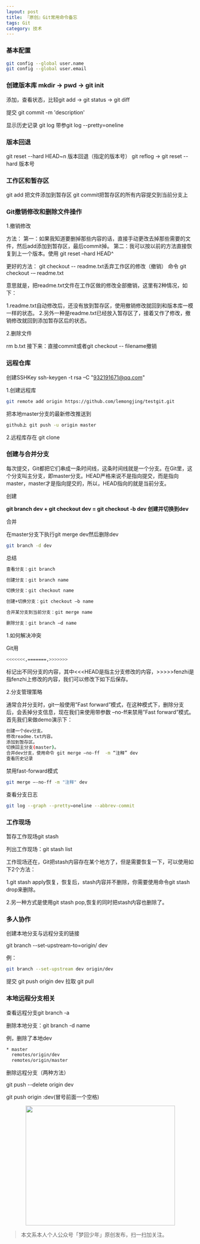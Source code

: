 ```yaml
---
layout: post
title: 『原创』Git常用命令备忘
tags: Git
category: 技术
---
```


### 基本配置

```sh
git config --global user.name
git config --global user.email
```

### 创建版本库 mkdir -> pwd -> git init

添加，查看状态，比较git add -> git status -> git diff

提交 git commit -m 'description'

显示历史记录 git log 带参git log --pretty=oneline

### 版本回退 
git reset --hard HEAD~n
版本回退（指定的版本号） git reflog -> git reset --hard 版本号

### 工作区和暂存区

git add 把文件添加到暂存区
git commit把暂存区的所有内容提交到当前分支上

### Git撤销修改和删除文件操作

1.撤销修改

方法：
第一：如果我知道要删掉那些内容的话，直接手动更改去掉那些需要的文件，然后add添加到暂存区，最后commit掉。
第二：我可以按以前的方法直接恢复到上一个版本。使用 git reset  –hard HEAD^

更好的方法：
git checkout -- readme.txt丢弃工作区的修改（撤销）
命令 git checkout -– readme.txt 

意思就是，把readme.txt文件在工作区做的修改全部撤销，这里有2种情况，如下：

1.readme.txt自动修改后，还没有放到暂存区，使用撤销修改就回到和版本库一模一样的状态。
2.另外一种是readme.txt已经放入暂存区了，接着又作了修改，撤销修改就回到添加暂存区后的状态。

2.删除文件

rm b.txt 接下来：直接commit或者git checkout -- filename撤销

### 远程仓库

创建SSHKey ssh-keygen -t rsa –C "932191671@qq.com"

1.创建远程库 

```sh
git remote add origin https://github.com/lemongjing/testgit.git
```

把本地master分支的最新修改推送到

```sh
github上 git push -u origin master
```

2.远程库存在
git clone

### 创建与合并分支

每次提交，Git都把它们串成一条时间线，这条时间线就是一个分支。在Git里，这个分支叫主分支，即master分支。HEAD严格来说不是指向提交，而是指向master，master才是指向提交的，所以，HEAD指向的就是当前分支。 

创建

**git branch dev + git checkout dev = git checkout -b dev 创建并切换到dev**

合并

在master分支下执行git merge dev然后删除dev 

```sh
git branch -d dev
```

总结

```sh
查看分支：git branch

创建分支：git branch name

切换分支：git checkout name

创建+切换分支：git checkout –b name

合并某分支到当前分支：git merge name

删除分支：git branch –d name
```

1.如何解决冲突

Git用

```sh
<<<<<<<,=======,>>>>>>>
```

标记出不同分支的内容，其中<<<HEAD是指主分支修改的内容，>>>>>fenzhi是指fenzhi上修改的内容，我们可以修改下如下后保存。

2.分支管理策略

通常合并分支时，git一般使用”Fast forward”模式，在这种模式下，删除分支后，会丢掉分支信息，现在我们来使用带参数 –no-ff来禁用”Fast forward”模式。首先我们来做demo演示下：

```sh
创建一个dev分支。
修改readme.txt内容。
添加到暂存区。
切换回主分支(master)。
合并dev分支，使用命令 git merge –no-ff  -m “注释” dev
查看历史记录
```

禁用fast-forward模式

```sh
git merge –-no-ff -m "注释" dev
```

查看分支日志

```sh
git log --graph --pretty=oneline --abbrev-commit
```

### 工作现场

暂存工作现场git stash

列出工作现场：git stash list

工作现场还在，Git把stash内容存在某个地方了，但是需要恢复一下，可以使用如下2个方法：

1.git stash apply恢复，恢复后，stash内容并不删除，你需要使用命令git stash drop来删除。

2.另一种方式是使用git stash pop,恢复的同时把stash内容也删除了。

### 多人协作

创建本地分支与远程分支的链接

git branch --set-upstream-to=origin/<branch> dev

例：

```sh
git branch --set-upstream dev origin/dev
```

提交
git push origin dev
拉取
git pull

### 本地远程分支相关

查看远程分支git branch -a

删除本地分支：git branch -d name

例，删除了本地dev

```sh
* master
  remotes/origin/dev
  remotes/origin/master
```

删除远程分支（两种方法）

git push --delete origin dev

git push origin :dev(冒号前面一个空格)

<div align="center">
<img src="http://7xlkoc.com1.z0.glb.clouddn.com/qrcodenew.jpg" width="400" height="320" />
</div>

> 本文系本人个人公众号「梦回少年」原创发布，扫一扫加关注。